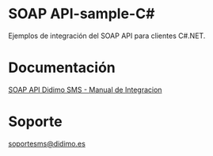 # SOAP API-sample-C#

Ejemplos de integración del SOAP API para clientes C#.NET.

# Documentación

[SOAP API Didimo SMS - Manual de Integracion](https://goo.gl/IeeQ6W)

# Soporte

soportesms@didimo.es

